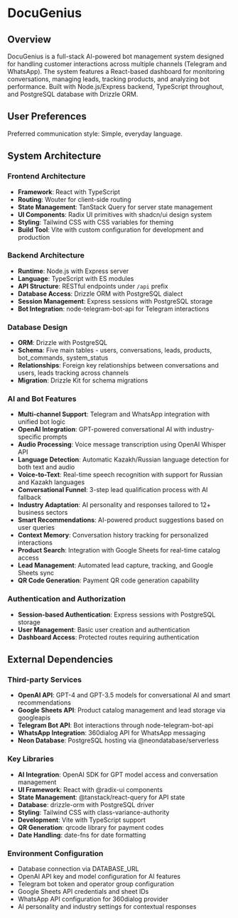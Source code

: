 # DocuGenius

## Overview

DocuGenius is a full-stack AI-powered bot management system designed for handling customer interactions across multiple channels (Telegram and WhatsApp). The system features a React-based dashboard for monitoring conversations, managing leads, tracking products, and analyzing bot performance. Built with Node.js/Express backend, TypeScript throughout, and PostgreSQL database with Drizzle ORM.

## User Preferences

Preferred communication style: Simple, everyday language.

## System Architecture

### Frontend Architecture
- **Framework**: React with TypeScript
- **Routing**: Wouter for client-side routing
- **State Management**: TanStack Query for server state management
- **UI Components**: Radix UI primitives with shadcn/ui design system
- **Styling**: Tailwind CSS with CSS variables for theming
- **Build Tool**: Vite with custom configuration for development and production

### Backend Architecture
- **Runtime**: Node.js with Express server
- **Language**: TypeScript with ES modules
- **API Structure**: RESTful endpoints under `/api` prefix
- **Database Access**: Drizzle ORM with PostgreSQL dialect
- **Session Management**: Express sessions with PostgreSQL storage
- **Bot Integration**: node-telegram-bot-api for Telegram interactions

### Database Design
- **ORM**: Drizzle with PostgreSQL
- **Schema**: Five main tables - users, conversations, leads, products, bot_commands, system_status
- **Relationships**: Foreign key relationships between conversations and users, leads tracking across channels
- **Migration**: Drizzle Kit for schema migrations

### AI and Bot Features
- **Multi-channel Support**: Telegram and WhatsApp integration with unified bot logic
- **OpenAI Integration**: GPT-powered conversational AI with industry-specific prompts
- **Audio Processing**: Voice message transcription using OpenAI Whisper API
- **Language Detection**: Automatic Kazakh/Russian language detection for both text and audio
- **Voice-to-Text**: Real-time speech recognition with support for Russian and Kazakh languages
- **Conversational Funnel**: 3-step lead qualification process with AI fallback
- **Industry Adaptation**: AI personality and responses tailored to 12+ business sectors
- **Smart Recommendations**: AI-powered product suggestions based on user queries
- **Context Memory**: Conversation history tracking for personalized interactions
- **Product Search**: Integration with Google Sheets for real-time catalog access
- **Lead Management**: Automated lead capture, tracking, and Google Sheets sync
- **QR Code Generation**: Payment QR code generation capability

### Authentication and Authorization
- **Session-based Authentication**: Express sessions with PostgreSQL storage
- **User Management**: Basic user creation and authentication
- **Dashboard Access**: Protected routes requiring authentication

## External Dependencies

### Third-party Services
- **OpenAI API**: GPT-4 and GPT-3.5 models for conversational AI and smart recommendations
- **Google Sheets API**: Product catalog management and lead storage via googleapis
- **Telegram Bot API**: Bot interactions through node-telegram-bot-api
- **WhatsApp Integration**: 360dialog API for WhatsApp messaging
- **Neon Database**: PostgreSQL hosting via @neondatabase/serverless

### Key Libraries
- **AI Integration**: OpenAI SDK for GPT model access and conversation management
- **UI Framework**: React with @radix-ui components
- **State Management**: @tanstack/react-query for API state
- **Database**: drizzle-orm with PostgreSQL driver
- **Styling**: Tailwind CSS with class-variance-authority
- **Development**: Vite with TypeScript support
- **QR Generation**: qrcode library for payment codes
- **Date Handling**: date-fns for date formatting

### Environment Configuration
- Database connection via DATABASE_URL
- OpenAI API key and model configuration for AI features
- Telegram bot token and operator group configuration  
- Google Sheets API credentials and sheet IDs
- WhatsApp API configuration for 360dialog provider
- AI personality and industry settings for contextual responses
